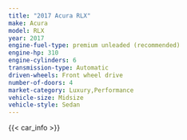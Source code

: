 ```yaml
---
title: "2017 Acura RLX"
make: Acura
model: RLX
year: 2017
engine-fuel-type: premium unleaded (recommended)
engine-hp: 310
engine-cylinders: 6
transmission-type: Automatic
driven-wheels: Front wheel drive
number-of-doors: 4
market-category: Luxury,Performance
vehicle-size: Midsize
vehicle-style: Sedan
---
```


{{< car_info >}}

